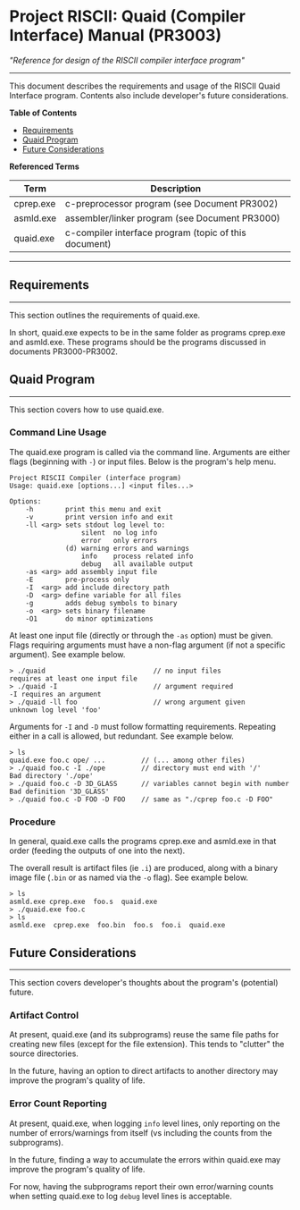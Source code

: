 # Project RISCII: Quaid (Compiler Interface) Manual (PR3003)
*"Reference for design of the RISCII compiler interface program"*

---

This document describes the requirements and usage of the RISCII Quaid Interface program. Contents also include developer's future considerations.

**Table of Contents**
- [Requirements](#Requirements)
- [Quaid Program](#quaid-program)
- [Future Considerations](#future-considerations)

**Referenced Terms**

|Term            |Description                                              |
|----------------|---------------------------------------------------------|
|cprep.exe       |c-preprocessor program (see Document PR3002)             |
|asmld.exe       |assembler/linker program (see Document PR3000)           |
|quaid.exe       |c-compiler interface program (topic of this document)    |


---

## Requirements
---
This section outlines the requirements of quaid.exe.

In short, quaid.exe expects to be in the same folder as programs cprep.exe and asmld.exe. These programs should be the programs discussed in documents PR3000-PR3002.

## Quaid Program
---
This section covers how to use quaid.exe.

### Command Line Usage

The quaid.exe program is called via the command line. Arguments are either flags (beginning with `-`) or input files. Below is the program's help menu.

```
Project RISCII Compiler (interface program)
Usage: quaid.exe [options...] <input files...>

Options:
    -h        print this menu and exit
    -v        print version info and exit
    -ll <arg> sets stdout log level to:
                  silent  no log info
                  error   only errors
              (d) warning errors and warnings
                  info    process related info
                  debug   all available output
    -as <arg> add assembly input file
    -E        pre-process only
    -I  <arg> add include directory path
    -D  <arg> define variable for all files
    -g        adds debug symbols to binary
    -o  <arg> sets binary filename
    -O1       do minor optimizations
```

At least one input file (directly or through the `-as` option) must be given. Flags requiring arguments must have a non-flag argument (if not a specific argument). See example below.

```
> ./quaid                           // no input files
requires at least one input file
> ./quaid -I                        // argument required
-I requires an argument
> ./quaid -ll foo                   // wrong argument given
unknown log level 'foo'
```

Arguments for `-I` and `-D` must follow formatting requirements. Repeating either in a call is allowed, but redundant. See example below.

```
> ls
quaid.exe foo.c ope/ ...         // (... among other files)
> ./quaid foo.c -I ./ope         // directory must end with '/'
Bad directory './ope'
> ./quaid foo.c -D 3D_GLASS      // variables cannot begin with number
Bad definition '3D_GLASS'
> ./quaid foo.c -D FOO -D FOO    // same as "./cprep foo.c -D FOO"
```

### Procedure

In general, quaid.exe calls the programs cprep.exe and asmld.exe in that order (feeding the outputs of one into the next).

The overall result is artifact files (ie `.i`) are produced, along with a binary image file (`.bin` or as named via the `-o` flag). See example below.

```
> ls
asmld.exe cprep.exe  foo.s  quaid.exe
> ./quaid.exe foo.c
> ls
asmld.exe  cprep.exe  foo.bin  foo.s  foo.i  quaid.exe

```

## Future Considerations
---
This section covers developer's thoughts about the program's (potential) future.

### Artifact Control

At present, quaid.exe (and its subprograms) reuse the same file paths for creating new files (except for the file extension). This tends to "clutter" the source directories.

In the future, having an option to direct artifacts to another directory may improve the program's quality of life.

### Error Count Reporting

At present, quaid.exe, when logging `info` level lines, only reporting on the number of errors/warnings from itself (vs including the counts from the subprograms).

In the future, finding a way to accumulate the errors within quaid.exe may improve the program's quality of life.

For now, having the subprograms report their own error/warning counts when setting quaid.exe to log `debug` level lines is acceptable.
